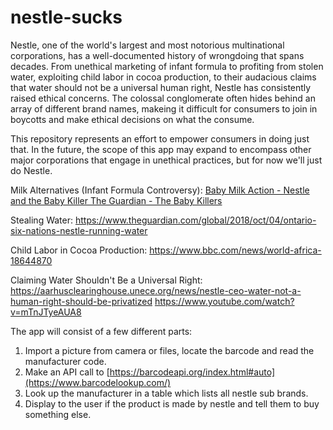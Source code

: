 # nestle-sucks
Nestle, one of the world's largest and most notorious multinational corporations, has a well-documented history of wrongdoing that spans decades. From unethical marketing of infant formula to profiting from stolen water, exploiting child labor in cocoa production, to their audacious claims that water should not be a universal human right, Nestle has consistently raised ethical concerns. The colossal conglomerate often hides behind an array of different brand names, makeing it difficult for consumers to join in boycotts and make ethical decisions on what the consume. 

This repository represents an effort to empower consumers in doing just that. In the future, the scope of this app may expand to encompass other major corporations that engage in unethical practices, but for now we'll just do Nestle. 

Milk Alternatives (Infant Formula Controversy):
[Baby Milk Action - Nestle and the Baby Killer
The Guardian - The Baby Killers](https://www.babymilkaction.org/nestlefree)

Stealing Water:
https://www.theguardian.com/global/2018/oct/04/ontario-six-nations-nestle-running-water

Child Labor in Cocoa Production:
https://www.bbc.com/news/world-africa-18644870

Claiming Water Shouldn't Be a Universal Right:
https://aarhusclearinghouse.unece.org/news/nestle-ceo-water-not-a-human-right-should-be-privatized
https://www.youtube.com/watch?v=mTnJTyeAUA8






The app will consist of a few different parts:
1. Import a picture from camera or files, locate the barcode and read the manufacturer code. 
2. Make an API call to [https://barcodeapi.org/index.html#auto](https://www.barcodelookup.com/)
3. Look up the manufacturer in a table which lists all nestle sub brands.
4. Display to the user if the product is made by nestle and tell them to buy something else.

